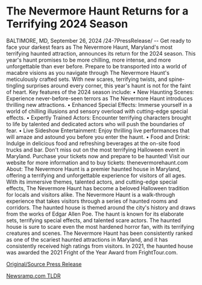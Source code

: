 # The Nevermore Haunt Returns for a Terrifying 2024 Season

BALTIMORE, MD, September 26, 2024 /24-7PressRelease/ -- Get ready to face your darkest fears as The Nevermore Haunt, Maryland's most terrifying haunted attraction, announces its return for the 2024 season. This year's haunt promises to be more chilling, more intense, and more unforgettable than ever before.  Prepare to be transported into a world of macabre visions as you navigate through The Nevermore Haunt's meticulously crafted sets. With new scares, terrifying twists, and spine-tingling surprises around every corner, this year's haunt is not for the faint of heart.  Key features of the 2024 season include: •	New Haunting Scenes: Experience never-before-seen terrors as The Nevermore Haunt introduces thrilling new attractions. •	Enhanced Special Effects: Immerse yourself in a world of chilling illusions and sensory overload with cutting-edge special effects. •	Expertly Trained Actors: Encounter terrifying characters brought to life by talented and dedicated actors who will push the boundaries of fear. •	Live Sideshow Entertainment: Enjoy thrilling live performances that will amaze and astound you before you enter the haunt. •	Food and Drink: Indulge in delicious food and refreshing beverages at the on-site food trucks and bar.  Don't miss out on the most terrifying Halloween event in Maryland. Purchase your tickets now and prepare to be haunted!  Visit our website for more information and to buy tickets: thenevermorehaunt.com  About: The Nevermore Haunt is a premier haunted house in Maryland, offering a terrifying and unforgettable experience for visitors of all ages. With its immersive themes, talented actors, and cutting-edge special effects, The Nevermore Haunt has become a beloved Halloween tradition for locals and visitors alike.  The Nevermore Haunt is a walk-through experience that takes visitors through a series of haunted rooms and corridors. The haunted house is themed around the city's history and draws from the works of Edgar Allen Poe. The haunt is known for its elaborate sets, terrifying special effects, and talented scare actors. The haunted house is sure to scare even the most hardened horror fan, with its terrifying creatures and scenes.  The Nevermore Haunt has been consistently ranked as one of the scariest haunted attractions in Maryland, and it has consistently received high ratings from visitors. In 2021, the haunted house was awarded the 2021 Fright of the Year Award from FrightTour.com. 

[Original/Source Press Release](https://www.24-7pressrelease.com/press-release/514659/the-nevermore-haunt-returns-for-a-terrifying-2024-season) 

[Newsramp.com TLDR](https://newsramp.com/None) 